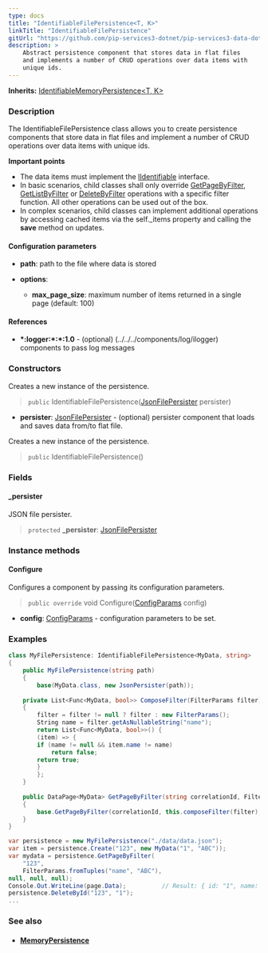 ```yaml
---
type: docs
title: "IdentifiableFilePersistence<T, K>"
linkTitle: "IdentifiableFilePersistence"
gitUrl: "https://github.com/pip-services3-dotnet/pip-services3-data-dotnet"
description: >
    Abstract persistence component that stores data in flat files
    and implements a number of CRUD operations over data items with
    unique ids. 
---
```


**Inherits:** [IdentifiableMemoryPersistence<T, K>](../identifiable_memory_persistence)

### Description

The IdentifiableFilePersistence class allows you to create persistence components that store data in flat files and implement a number of CRUD operations over data items with unique ids.

**Important points**

- The data items must implement the [IIdentifiable](../../../commons/data/iidentifiable) interface.
- In basic scenarios, child classes shall only override [GetPageByFilter](../memory_persistence/#getpagebyfilter), [GetListByFilter](../memory_persistence/#getlistbyfilter) or [DeleteByFilter](../memory_persistence/#deletebyfilter) operations with a specific filter function. All other operations can be used out of the box. 
- In complex scenarios, child classes can implement additional operations by accessing cached items via the self._items property and calling the **save** method on updates.

#### Configuration parameters

- **path**: path to the file where data is stored

- **options**:
    - **max_page_size**: maximum number of items returned in a single page (default: 100)

#### References
- **\*:logger:\*:\*:1.0** - (optional) (../../../components/log/ilogger) components to pass log messages


### Constructors
Creates a new instance of the persistence.

> `public` IdentifiableFilePersistence([JsonFilePersister<T>](../json_file_persister) persister)

- **persister**: [JsonFilePersister<T>](../json_file_persister) - (optional) persister component that loads and saves data from/to flat file.

Creates a new instance of the persistence.

> `public` IdentifiableFilePersistence()

### Fields

<span class="hide-title-link">

#### _persister
JSON file persister.
> `protected` **_persister**: [JsonFilePersister<T>](../json_file_persister)

</span>


### Instance methods

#### Configure
Configures a component by passing its configuration parameters.

> `public override` void Configure([ConfigParams](../../../commons/config/config_params) config)

- **config**: [ConfigParams](../../../commons/config/config_params) - configuration parameters to be set.

### Examples

```cs
class MyFilePersistence: IdentifiableFilePersistence<MyData, string> 
{
    public MyFilePersistence(string path)
    {
        base(MyData.class, new JsonPersister(path));
        
    private List<Func<MyData, bool>> ComposeFilter(FilterParams filter)
    {
        filter = filter != null ? filter : new FilterParams();
        String name = filter.getAsNullableString("name");
        return List<Func<MyData, bool>>() {
        (item) => {
        if (name != null && item.name != name)
            return false;
        return true;
        }
        };
    }
    
    public DataPage<MyData> GetPageByFilter(string correlationId, FilterParams filter, PagingParams paging)
    {
        base.GetPageByFilter(correlationId, this.composeFilter(filter), paging, null, null);
    }
}

var persistence = new MyFilePersistence("./data/data.json");
var item = persistence.Create("123", new MyData("1", "ABC"));
var mydata = persistence.GetPageByFilter(
    "123",
    FilterParams.fromTuples("name", "ABC"),
null, null, null);
Console.Out.WriteLine(page.Data);          // Result: { id: "1", name: "ABC" }
persistence.DeleteById("123", "1");
...
```


### See also
- #### [MemoryPersistence](../memory_persistence)
